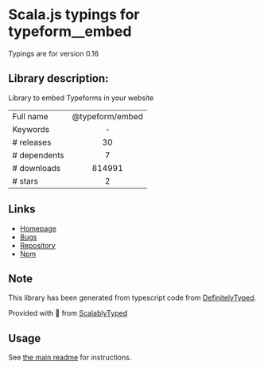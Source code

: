 
# Scala.js typings for typeform__embed

Typings are for version 0.16

## Library description:
Library to embed Typeforms in your website

|                    |                 |
| ------------------ | :-------------: |
| Full name          | @typeform/embed |
| Keywords           | - |
| # releases         | 30 |
| # dependents       | 7 |
| # downloads        | 814991 |
| # stars            | 2 |

## Links
- [Homepage](https://github.com/Typeform/embed#readme)
- [Bugs](https://github.com/Typeform/embed/issues)
- [Repository](https://github.com/Typeform/embed)
- [Npm](https://www.npmjs.com/package/%40typeform%2Fembed)
    


## Note
This library has been generated from typescript code from [DefinitelyTyped](https://definitelytyped.org).

Provided with :purple_heart: from [ScalablyTyped](https://github.com/oyvindberg/ScalablyTyped)

## Usage
See [the main readme](../../readme.md) for instructions.



